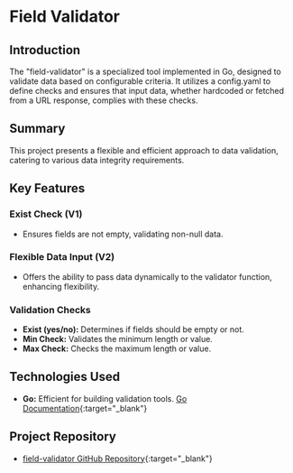 # Field Validator

## Introduction

The "field-validator" is a specialized tool implemented in Go, designed to validate data based on configurable criteria. It utilizes a config.yaml to define checks and ensures that input data, whether hardcoded or fetched from a URL response, complies with these checks.

## Summary

This project presents a flexible and efficient approach to data validation, catering to various data integrity requirements.

## Key Features

### Exist Check (V1)

- Ensures fields are not empty, validating non-null data.

### Flexible Data Input (V2)

- Offers the ability to pass data dynamically to the validator function, enhancing flexibility.

### Validation Checks

- **Exist (yes/no):** Determines if fields should be empty or not.
- **Min Check:** Validates the minimum length or value.
- **Max Check:** Checks the maximum length or value.

## Technologies Used

- **Go:** Efficient for building validation tools. [Go Documentation](https://golang.org/doc/){:target="_blank"}

## Project Repository

- [field-validator GitHub Repository](https://github.com/imyashkale/field-validator){:target="_blank"}